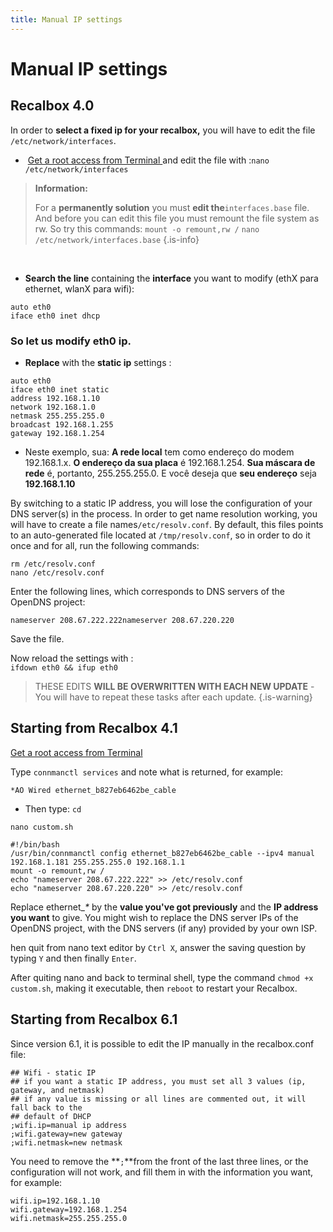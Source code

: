 ```yaml
---
title: Manual IP settings
---
```


# Manual IP settings

## Recalbox 4.0​ <a id="recalbox-4-0"></a>

 In order to **select a fixed ip for your recalbox,** you will have to edit the file  `/etc/network/interfaces`.

* ​ [Get a root access from Terminal ](https://recalbox.gitbook.io/tutorials/access/root-access-via-terminal)and edit the file with :`nano /etc/network/interfaces`


>**Information:**
>
>For a **permanently solution** you must **edit the**`interfaces.base` file. And before you can edit this file you must remount the file system as rw. So try this commands: `mount -o remount,rw /` `nano /etc/network/interfaces.base`
{.is-info}

​

* **Search the line** containing the **interface** you want to modify \(ethX para ethernet, wlanX para wifi\):

```text
auto eth0
iface eth0 inet dhcp
```

### So let us modify eth0 ip. <a id="vamos-mudar-o-endereco-ip-eth-0"></a>

* **Replace** with the **static ip** settings :

```
auto eth0
iface eth0 inet static
address 192.168.1.10
network 192.168.1.0
netmask 255.255.255.0
broadcast 192.168.1.255
gateway 192.168.1.254
```

* Neste exemplo, sua: **A rede local** tem como endereço do modem 192.168.1.x. **O endereço da sua placa** é 192.168.1.254. **Sua máscara de rede** é, portanto, 255.255.255.0. E você deseja que **seu endereço** seja **192.168.1.10**

By switching to a static IP address, you will lose the configuration of your DNS server\(s\) in the process. In order to get name resolution working, you will have to create a file names`/etc/resolv.conf`. By default, this files points to an auto-generated file located at `/tmp/resolv.conf`, so in order to do it once and for all, run the following commands:

```text
rm /etc/resolv.conf
nano /etc/resolv.conf
```

Enter the following lines, which corresponds to DNS servers of the OpenDNS project:

```text
nameserver 208.67.222.222nameserver 208.67.220.220
```

Save the file.

Now reload the settings with :  
`ifdown eth0 && ifup eth0`


>THESE EDITS **WILL BE OVERWRITTEN WITH EACH NEW UPDATE** - You will have to repeat these tasks after each update.
{.is-warning}

## Starting from Recalbox 4.1 <a id="a-partir-de-recalbox-4-1"></a>

[Get a root access from Terminal](https://recalbox.gitbook.io/tutorials/access/root-access-via-terminal)

Type `connmanctl services` and note what is returned, for example:

`*AO Wired ethernet_b827eb6462be_cable`

* Then type: `cd`

`nano custom.sh`

```text
#!/bin/bash
/usr/bin/connmanctl config ethernet_b827eb6462be_cable --ipv4 manual 192.168.1.181 255.255.255.0 192.168.1.1
mount -o remount,rw /
echo "nameserver 208.67.222.222" >> /etc/resolv.conf
echo "nameserver 208.67.220.220" >> /etc/resolv.conf
```

Replace ethernet\__\*_ by the **value you've got previously** and the **IP address you want** to give. You might wish to replace the DNS server IPs of the OpenDNS project, with the DNS servers \(if any\) provided by your own ISP.

 hen quit from nano text editor by `Ctrl X`, answer the saving question by typing `Y` and then finally `Enter`.

 After quiting nano and back to terminal shell, type the command `chmod +x custom.sh`, making it executable, then `reboot` to restart your Recalbox.

## Starting from Recalbox 6.1 <a id="a-partir-de-recalbox-4-1"></a>

Since version 6.1, it is possible to edit the IP manually in the recalbox.conf file:

```text
## Wifi - static IP
## if you want a static IP address, you must set all 3 values (ip, gateway, and netmask)
## if any value is missing or all lines are commented out, it will fall back to the
## default of DHCP
;wifi.ip=manual ip address
;wifi.gateway=new gateway
;wifi.netmask=new netmask
```

You need to remove the **`;`**from the front of the last three lines, or the configuration will not work, and fill them in with the information you want, for example:

```text
wifi.ip=192.168.1.10
wifi.gateway=192.168.1.254
wifi.netmask=255.255.255.0
```


